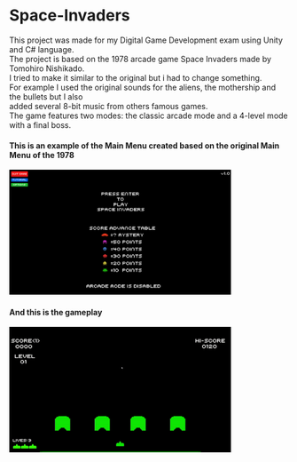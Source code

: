 # Space-Invaders
This project was made for my Digital Game Development exam using Unity and C# language. <br>
The project is based on the 1978 arcade game Space Invaders made by Tomohiro Nishikado. <br>
I tried to make it similar to the original but i had to change something. <br>
For example I used the original sounds for the aliens, the mothership and the bullets 
but I also <br> added several 8-bit music from others famous games. <br>
The game features two modes: the classic arcade mode and a 4-level mode with a final boss. <br>

#### This is an example of the Main Menu created based on the original Main Menu of the 1978 <br>
<img src="/Images/Main-Menu.png" alt="main menu" width="400"/>

#### And this is the gameplay <br>
<img src="/Images/gameplay.gif" alt="game" width="400"/>
